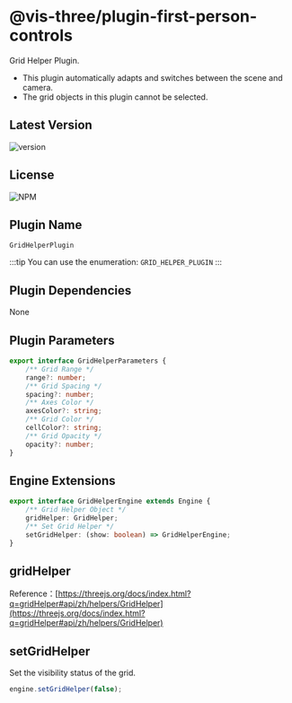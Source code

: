 # @vis-three/plugin-first-person-controls

Grid Helper Plugin.

- This plugin automatically adapts and switches between the scene and camera.
- The grid objects in this plugin cannot be selected.

## Latest Version

<img alt="version" src="https://img.shields.io/npm/v/@vis-three/plugin-first-person-controls">

## License

<img alt="NPM" src="https://img.shields.io/npm/l/@vis-three/plugin-first-person-controls?color=blue">

## Plugin Name

`GridHelperPlugin`

:::tip
You can use the enumeration: `GRID_HELPER_PLUGIN`
:::

## Plugin Dependencies

None

## Plugin Parameters

```ts
export interface GridHelperParameters {
    /** Grid Range */
    range?: number;
    /** Grid Spacing */
    spacing?: number;
    /** Axes Color */
    axesColor?: string;
    /** Grid Color */
    cellColor?: string;
    /** Grid Opacity */
    opacity?: number;
}
```

## Engine Extensions

```ts
export interface GridHelperEngine extends Engine {
    /** Grid Helper Object */
    gridHelper: GridHelper;
    /** Set Grid Helper */
    setGridHelper: (show: boolean) => GridHelperEngine;
}
```

## gridHelper

Reference：[https://threejs.org/docs/index.html?q=gridHelper#api/zh/helpers/GridHelper](https://threejs.org/docs/index.html?q=gridHelper#api/zh/helpers/GridHelper)

## setGridHelper

Set the visibility status of the grid.

```ts
engine.setGridHelper(false);
```
